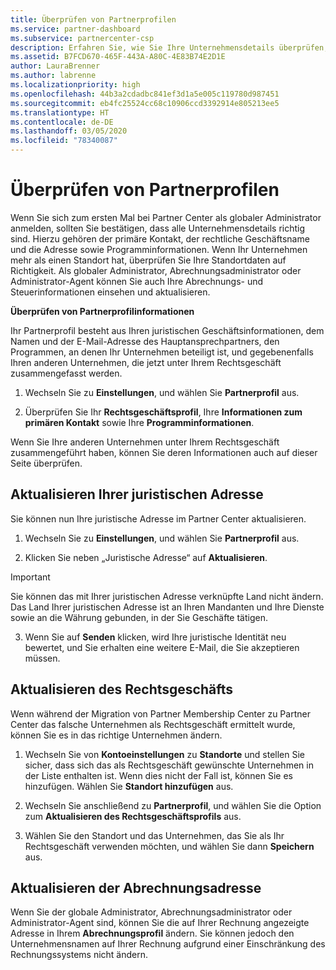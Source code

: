 ```yaml
---
title: Überprüfen von Partnerprofilen
ms.service: partner-dashboard
ms.subservice: partnercenter-csp
description: Erfahren Sie, wie Sie Ihre Unternehmensdetails überprüfen, z. B. den primären Kontakt-, die Adresse und Programminformationen. Sie können auch ihre rechtlichen Adressen und Abrechnungsadressen aktualisieren.
ms.assetid: B7FCD670-465F-443A-A80C-4E83B74E2D1E
author: LauraBrenner
ms.author: labrenne
ms.localizationpriority: high
ms.openlocfilehash: 44b3a2cdadbc841ef3d1a5e005c119780d987451
ms.sourcegitcommit: eb4fc25524cc68c10906ccd3392914e805213ee5
ms.translationtype: HT
ms.contentlocale: de-DE
ms.lasthandoff: 03/05/2020
ms.locfileid: "78340087"
---
```

# <a name="verify-your-partner-profile"></a>Überprüfen von Partnerprofilen

Wenn Sie sich zum ersten Mal bei Partner Center als globaler Administrator anmelden, sollten Sie bestätigen, dass alle Unternehmensdetails richtig sind. Hierzu gehören der primäre Kontakt, der rechtliche Geschäftsname und die Adresse sowie Programminformationen. Wenn Ihr Unternehmen mehr als einen Standort hat, überprüfen Sie Ihre Standortdaten auf Richtigkeit. Als globaler Administrator, Abrechnungsadministrator oder Administrator-Agent können Sie auch Ihre Abrechnungs- und Steuerinformationen einsehen und aktualisieren. 

**Überprüfen von Partnerprofilinformationen**

Ihr Partnerprofil besteht aus Ihren juristischen Geschäftsinformationen, dem Namen und der E-Mail-Adresse des Hauptansprechpartners, den Programmen, an denen Ihr Unternehmen beteiligt ist, und gegebenenfalls Ihren anderen Unternehmen, die jetzt unter Ihrem Rechtsgeschäft zusammengefasst werden.

1.  Wechseln Sie zu **Einstellungen**, und wählen Sie **Partnerprofil** aus.

2.  Überprüfen Sie Ihr **Rechtsgeschäftsprofil**, Ihre **Informationen zum primären Kontakt** sowie Ihre **Programminformationen**.

Wenn Sie Ihre anderen Unternehmen unter Ihrem Rechtsgeschäft zusammengeführt haben, können Sie deren Informationen auch auf dieser Seite überprüfen.

## <a name="update-your-legal-address"></a>Aktualisieren Ihrer juristischen Adresse

Sie können nun Ihre juristische Adresse im Partner Center aktualisieren.

1. Wechseln Sie zu **Einstellungen**, und wählen Sie **Partnerprofil** aus. 

2. Klicken Sie neben „Juristische Adresse“ auf **Aktualisieren**. 

>[!Important]
>Sie können das mit Ihrer juristischen Adresse verknüpfte Land nicht ändern. Das Land Ihrer juristischen Adresse ist an Ihren Mandanten und Ihre Dienste sowie an die Währung gebunden, in der Sie Geschäfte tätigen. 

3. Wenn Sie auf **Senden** klicken, wird Ihre juristische Identität neu bewertet, und Sie erhalten eine weitere E-Mail, die Sie akzeptieren müssen.

## <a name="update-legal-business"></a>Aktualisieren des Rechtsgeschäfts

Wenn während der Migration von Partner Membership Center zu Partner Center das falsche Unternehmen als Rechtsgeschäft ermittelt wurde, können Sie es in das richtige Unternehmen ändern.

1. Wechseln Sie von **Kontoeinstellungen** zu **Standorte** und stellen Sie sicher, dass sich das als Rechtsgeschäft gewünschte Unternehmen in der Liste enthalten ist. Wenn dies nicht der Fall ist, können Sie es hinzufügen. Wählen Sie **Standort hinzufügen** aus.

2.    Wechseln Sie anschließend zu **Partnerprofil**, und wählen Sie die Option zum **Aktualisieren des Rechtsgeschäftsprofils** aus.

3.    Wählen Sie den Standort und das Unternehmen, das Sie als Ihr Rechtsgeschäft verwenden möchten, und wählen Sie dann **Speichern** aus.

## <a name="update-your-billing-address"></a>Aktualisieren der Abrechnungsadresse

Wenn Sie der globale Administrator, Abrechnungsadministrator oder Administrator-Agent sind, können Sie die auf Ihrer Rechnung angezeigte Adresse in Ihrem **Abrechnungsprofil** ändern. Sie können jedoch den Unternehmensnamen auf Ihrer Rechnung aufgrund einer Einschränkung des Rechnungssystems nicht ändern.

 


